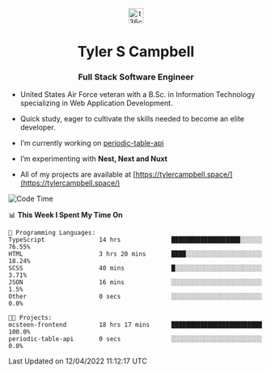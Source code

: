 <p align="center">
<a href="https://www.linkedin.com/in/t36campbell" target="blank"><img align="center" src="https://ik.imagekit.io/t36campbell/Portfolio/linkedin.png.original_m8bbGgPh6.png" alt="t36campbell" height="30" width="30" /></a>
</p>
<h1 align="center">Tyler S Campbell</h1>
<h3 align="center">Full Stack Software Engineer</h3>

* United States Air Force veteran with a B.Sc. in Information Technology specializing in Web Application Development. 

* Quick study, eager to cultivate the skills needed to become an elite developer.

* I’m currently working on [periodic-table-api](https://github.com/t36campbell/periodic-table-api)

* I’m experimenting with **Nest, Next and Nuxt**

* All of my projects are available at [https://tylercampbell.space/](https://tylercampbell.space/)

<!--START_SECTION:waka-->
![Code Time](http://img.shields.io/badge/Code%20Time-1%2C562%20hrs%2056%20mins-blue)

📊 **This Week I Spent My Time On** 

```text
💬 Programming Languages: 
TypeScript               14 hrs              ███████████████████░░░░░░   76.55% 
HTML                     3 hrs 20 mins       ████░░░░░░░░░░░░░░░░░░░░░   18.24% 
SCSS                     40 mins             █░░░░░░░░░░░░░░░░░░░░░░░░   3.71% 
JSON                     16 mins             ░░░░░░░░░░░░░░░░░░░░░░░░░   1.5% 
Other                    0 secs              ░░░░░░░░░░░░░░░░░░░░░░░░░   0.0%

🐱‍💻 Projects: 
mcsteen-frontend         18 hrs 17 mins      █████████████████████████   100.0% 
periodic-table-api       0 secs              ░░░░░░░░░░░░░░░░░░░░░░░░░   0.0%

```


 Last Updated on 12/04/2022 11:12:17 UTC
<!--END_SECTION:waka-->
